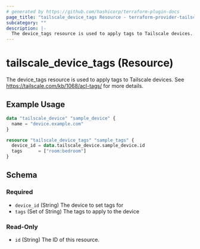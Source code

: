 ```yaml
---
# generated by https://github.com/hashicorp/terraform-plugin-docs
page_title: "tailscale_device_tags Resource - terraform-provider-tailscale"
subcategory: ""
description: |-
  The device_tags resource is used to apply tags to Tailscale devices. See https://tailscale.com/kb/1068/acl-tags/ for more details.
---
```


# tailscale_device_tags (Resource)

The device_tags resource is used to apply tags to Tailscale devices. See https://tailscale.com/kb/1068/acl-tags/ for more details.

## Example Usage

```terraform
data "tailscale_device" "sample_device" {
  name = "device.example.com"
}

resource "tailscale_device_tags" "sample_tags" {
  device_id = data.tailscale_device.sample_device.id
  tags      = ["room:bedroom"]
}
```

<!-- schema generated by tfplugindocs -->
## Schema

### Required

- `device_id` (String) The device to set tags for
- `tags` (Set of String) The tags to apply to the device

### Read-Only

- `id` (String) The ID of this resource.



